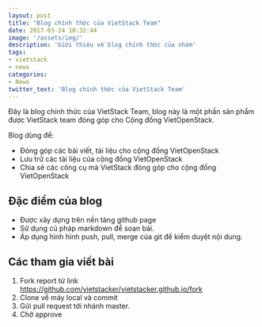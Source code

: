 ```yaml
---
layout: post
title: "Blog chính thức của VietStack Team"
date: 2017-03-24 10:32:44
image: '/assets/img/'
description: 'Giới thiệu về blog chính thức của nhóm'
tags:
- vietstack
- news
categories:
- News
twitter_text: 'Blog chính thức của VietStack Team'
---
```


Đây là blog chính thức của VietStack Team, blog này là một phần sản phẩm được VietStack team đóng góp cho Cộng đồng VietOpenStack.

Blog dùng để:

- Đóng góp các bài viết, tài liệu cho cộng đồng VietOpenStack
- Lưu trữ các tài liệu của cộng đồng VietOpenStack
- Chia sẻ các công cụ mà VietStack đóng góp cho cộng đồng VietOpenStack

## Đặc điểm của blog

- Được xây dựng trên nền tảng github page
- Sử dụng cú pháp markdown để soạn bài.
- Áp dụng hình hình push, pull, merge của git để kiểm duyệt nội dung.

## Các tham gia viết bài

1. Fork report từ link https://github.com/vietstacker/vietstacker.github.io/fork
2. Clone về máy local và commit
3. Gửi pull request tới nhánh master.
4. Chờ approve

